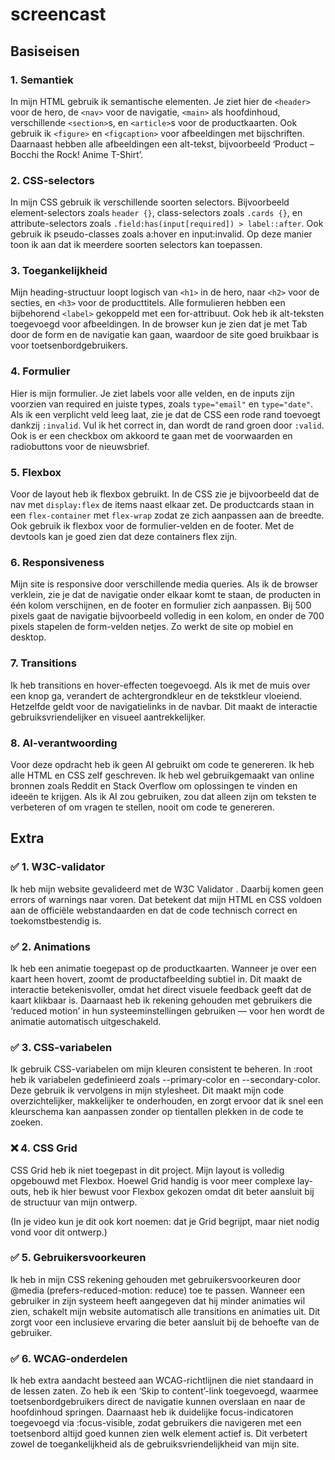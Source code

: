 # screencast

## Basiseisen
### 1. Semantiek
In mijn HTML gebruik ik semantische elementen. Je ziet hier de `<header>` voor de hero, de `<nav>` voor de navigatie, `<main>` als hoofdinhoud, verschillende `<section>`s, en `<article>`s voor de productkaarten. Ook gebruik ik `<figure>` en `<figcaption>` voor afbeeldingen met bijschriften. Daarnaast hebben alle afbeeldingen een alt-tekst, bijvoorbeeld ‘Product – Bocchi the Rock! Anime T-Shirt’.
 
### 2. CSS-selectors
In mijn CSS gebruik ik verschillende soorten selectors. Bijvoorbeeld element-selectors zoals `header {}`, class-selectors zoals `.cards {}`, en attribute-selectors zoals `.field:has(input[required]) > label::after`. Ook gebruik ik pseudo-classes zoals a:hover en input:invalid. Op deze manier toon ik aan dat ik meerdere soorten selectors kan toepassen.

### 3. Toegankelijkheid
Mijn heading-structuur loopt logisch van `<h1>` in de hero, naar `<h2>` voor de secties, en `<h3>` voor de producttitels. Alle formulieren hebben een bijbehorend `<label>` gekoppeld met een for-attribuut. Ook heb ik alt-teksten toegevoegd voor afbeeldingen. In de browser kun je zien dat je met Tab door de form en de navigatie kan gaan, waardoor de site goed bruikbaar is voor toetsenbordgebruikers.

### 4. Formulier
Hier is mijn formulier. Je ziet labels voor alle velden, en de inputs zijn voorzien van required en juiste types, zoals `type="email"` en `type="date"`. Als ik een verplicht veld leeg laat, zie je dat de CSS een rode rand toevoegt dankzij `:invalid`. Vul ik het correct in, dan wordt de rand groen door `:valid`. Ook is er een checkbox om akkoord te gaan met de voorwaarden en radiobuttons voor de nieuwsbrief.

### 5. Flexbox
Voor de layout heb ik flexbox gebruikt. In de CSS zie je bijvoorbeeld dat de nav met `display:flex` de items naast elkaar zet. De productcards staan in een `flex-container` met `flex-wrap` zodat ze zich aanpassen aan de breedte. Ook gebruik ik flexbox voor de formulier-velden en de footer. Met de devtools kan je goed zien dat deze containers flex zijn.

### 6. Responsiveness
Mijn site is responsive door verschillende media queries. Als ik de browser verklein, zie je dat de navigatie onder elkaar komt te staan, de producten in één kolom verschijnen, en de footer en formulier zich aanpassen. Bij 500 pixels gaat de navigatie bijvoorbeeld volledig in een kolom, en onder de 700 pixels stapelen de form-velden netjes. Zo werkt de site op mobiel en desktop.

### 7. Transitions
Ik heb transitions en hover-effecten toegevoegd. Als ik met de muis over een knop ga, verandert de achtergrondkleur en de tekstkleur vloeiend. Hetzelfde geldt voor de navigatielinks in de navbar. Dit maakt de interactie gebruiksvriendelijker en visueel aantrekkelijker.

### 8. AI-verantwoording
Voor deze opdracht heb ik geen AI gebruikt om code te genereren. Ik heb alle HTML en CSS zelf geschreven. Ik heb wel gebruikgemaakt van online bronnen zoals Reddit en Stack Overflow om oplossingen te vinden en ideeën te krijgen. Als ik AI zou gebruiken, zou dat alleen zijn om teksten te verbeteren of om vragen te stellen, nooit om code te genereren.

## Extra
### ✅ 1. W3C-validator
Ik heb mijn website gevalideerd met de W3C Validator
. Daarbij komen geen errors of warnings naar voren. Dat betekent dat mijn HTML en CSS voldoen aan de officiële webstandaarden en dat de code technisch correct en toekomstbestendig is.

### ✅ 2. Animations
Ik heb een animatie toegepast op de productkaarten. Wanneer je over een kaart heen hovert, zoomt de productafbeelding subtiel in. Dit maakt de interactie betekenisvoller, omdat het direct visuele feedback geeft dat de kaart klikbaar is. Daarnaast heb ik rekening gehouden met gebruikers die ‘reduced motion’ in hun systeeminstellingen gebruiken — voor hen wordt de animatie automatisch uitgeschakeld.

### ✅ 3. CSS-variabelen
Ik gebruik CSS-variabelen om mijn kleuren consistent te beheren. In :root heb ik variabelen gedefinieerd zoals --primary-color en --secondary-color. Deze gebruik ik vervolgens in mijn stylesheet. Dit maakt mijn code overzichtelijker, makkelijker te onderhouden, en zorgt ervoor dat ik snel een kleurschema kan aanpassen zonder op tientallen plekken in de code te zoeken.

### ❌ 4. CSS Grid
CSS Grid heb ik niet toegepast in dit project. Mijn layout is volledig opgebouwd met Flexbox. Hoewel Grid handig is voor meer complexe lay-outs, heb ik hier bewust voor Flexbox gekozen omdat dit beter aansluit bij de structuur van mijn ontwerp.

(In je video kun je dit ook kort noemen: dat je Grid begrijpt, maar niet nodig vond voor dit ontwerp.)

### ✅ 5. Gebruikersvoorkeuren
Ik heb in mijn CSS rekening gehouden met gebruikersvoorkeuren door @media (prefers-reduced-motion: reduce) toe te passen. Wanneer een gebruiker in zijn systeem heeft aangegeven dat hij minder animaties wil zien, schakelt mijn website automatisch alle transitions en animaties uit. Dit zorgt voor een inclusieve ervaring die beter aansluit bij de behoefte van de gebruiker.

### ✅ 6. WCAG-onderdelen
Ik heb extra aandacht besteed aan WCAG-richtlijnen die niet standaard in de lessen zaten. Zo heb ik een ‘Skip to content’-link toegevoegd, waarmee toetsenbordgebruikers direct de navigatie kunnen overslaan en naar de hoofdinhoud springen. Daarnaast heb ik duidelijke focus-indicatoren toegevoegd via :focus-visible, zodat gebruikers die navigeren met een toetsenbord altijd goed kunnen zien welk element actief is. Dit verbetert zowel de toegankelijkheid als de gebruiksvriendelijkheid van mijn site.